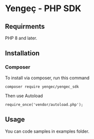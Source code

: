 <h1 class="code-line" data-line-start=0 data-line-end=1 ><a id="Yenge__PHP_SDK_0"></a>Yengeç - PHP SDK</h1>
<h2 class="code-line" data-line-start=2 data-line-end=3 ><a id="Requirments_2"></a>Requirments</h2>
<p class="has-line-data" data-line-start="4" data-line-end="5">PHP 8 and later.</p>
<h2 class="code-line" data-line-start=6 data-line-end=7 ><a id="Installation_6"></a>Installation</h2>
<h3 class="code-line" data-line-start=8 data-line-end=9 ><a id="Composer_8"></a>Composer</h3>
<p class="has-line-data" data-line-start="9" data-line-end="10">To install via composer, run this command</p>
<pre><code class="has-line-data" data-line-start="11" data-line-end="13" class="language-sh">composer require yengec/yengec_sdk
</code></pre>
<p class="has-line-data" data-line-start="13" data-line-end="14">Then use Autoload</p>
<pre><code class="has-line-data" data-line-start="15" data-line-end="17" class="language-sh">require_once(<span class="hljs-string">'vendor/autoload.php'</span>);
</code></pre>
<h2 class="code-line" data-line-start=17 data-line-end=18 ><a id="Usage_17"></a>Usage</h2>
<p class="has-line-data" data-line-start="18" data-line-end="19">You can code samples in examples folder.</p>
